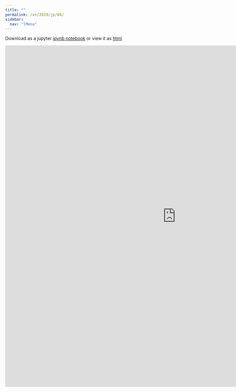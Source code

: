```yaml
---
title: ""
permalink: /as/2019/jp/04/
sidebar:
  nav: "lMenu"
---
```


Download as a jupyter [ipynb notebook](https://lamastex.github.io/scalable-data-science/as/2019/jp/04.ipynb) or view it as [html](https://lamastex.github.io/scalable-data-science/as/2019/jp/04.html).

<iframe src="https://lamastex.github.io/scalable-data-science/as/2019/jp/04.html" width="1080" height="1080" frameborder="0"></iframe>

